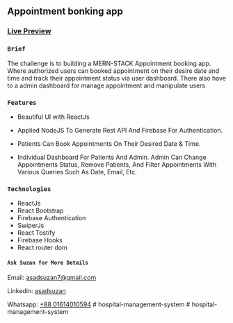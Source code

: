 ## Appointment bonking app

### [Live Preview](https://medirtro.web.app/)

### `Brief`

The challenge is to building a MERN-STACK Appointment booking app. Where authorized users can booked appointment on their desire date and time and track their appointment status via user dashboard. There also have to a admin dashboard for manage appointment and manipulate users

### `Features`

- Beautiful UI with ReactJs
- Applied NodeJS To Generate Rest API And Firebase For Authentication.

- Patients Can Book Appointments On Their Desired Date & Time.
- Individual Dashboard For Patients And Admin. Admin Can Change Appointments Status, Remove Patients, And Filter Appointments With Various Queries Such As Date, Email, Etc.

### `Technologies`

- ReactJs
- React Bootstrap
- Firebase Authentication
- SwiperJs
- React Tostify
- Firebase Hooks
- React router dom

#### `Ask Suzan for More Details`

Email: asadsuzan7@gmail.com

Linkedin: [asadsuzan](https://www.linkedin.com/in/asadsuzan/)

Whatsapp: [+88 01614010594](https://wa.me/message/46YDVA5OUV5RC1)
#   h o s p i t a l - m a n a g e m e n t - s y s t e m  
 #   h o s p i t a l - m a n a g e m e n t - s y s t e m  
 